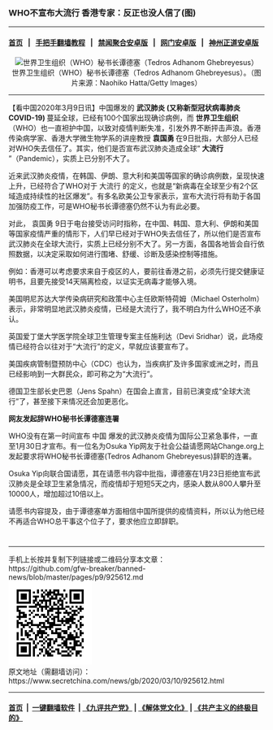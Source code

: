 ### WHO不宣布大流行 香港专家：反正也没人信了(图)
------------------------

#### [首页](https://github.com/gfw-breaker/banned-news/blob/master/README.md) &nbsp;&nbsp;|&nbsp;&nbsp; [手把手翻墙教程](https://github.com/gfw-breaker/guides/wiki) &nbsp;&nbsp;|&nbsp;&nbsp; [禁闻聚合安卓版](https://github.com/gfw-breaker/bn-android) &nbsp;&nbsp;|&nbsp;&nbsp; [网门安卓版](https://github.com/oGate2/oGate) &nbsp;&nbsp;|&nbsp;&nbsp; [神州正道安卓版](https://github.com/SzzdOgate/update) 



<div class="article_right" style="fone-color:#000">
 <p style="text-align:center">
  <img alt="世界卫生组织（WHO）秘书长谭德塞（Tedros Adhanom Ghebreyesus）" src="//img3.secretchina.com/pic/2020/2-28/p2636712a456667961-ss.jpg" style="height:337px; width:600px"/>
  <br>
   世界卫生组织（WHO）秘书长谭德塞（Tedros Adhanom Ghebreyesus）。（图片来源：Naohiko Hatta/Getty Images）
   <span id="hideid" name="hideid" style="color:red;display:none;">
    <span href="https://www.secretchina.com">
    </span>
   </span>
  </br>
 </p>
 <div id="txt-mid1-t21-2017">
  

---


  </div>
 </div>
 <p>
  【看中国2020年3月9日讯】中国爆发的
  <strong>
   <span href="https://www.secretchina.com/news/gb/tag/武汉肺炎" target="_blank">
    武汉肺炎
   </span>
   (又称新型冠状病毒肺炎 COVID-19)
  </strong>
  蔓延全球，已经有100个国家出现确诊病例，而
  <strong>
   世界卫生组织
  </strong>
  （WHO）也一直袒护中国，以致对疫情判断失准，引发外界不断抨击声浪。香港传染病学家、香港大学微生物学系的讲座教授
  <strong>
   袁国勇
  </strong>
  在9日批指，大部分人已经对WHO失去信任了。其实，他们是否宣布武汉肺炎造成全球“
  <strong>
   大流行
  </strong>
  ”（Pandemic），实质上已分别不大了。
  <span id="hideid" name="hideid" style="color:red;display:none;">
   <span href="https://www.secretchina.com">
   </span>
  </span>
 </p>
 <p>
  近来武汉肺炎疫情，在韩国、伊朗、意大利和美国等国家的确诊病例数，呈现快速上升，已经符合了WHO对于
  <span href="https://www.secretchina.com/news/gb/tag/大流行" target="_blank">
   大流行
  </span>
  的定义，也就是“新病毒在全球至少有2个区域造成持续性的社区爆发”。有多名欧美公卫专家表示，宣布大流行将有助于各国加强防疫工作，可是WHO秘书长谭德塞仍然不认为有此必要。
 </p>
 <p>
  对此，
  <span href="https://www.secretchina.com/news/gb/tag/袁国勇" target="_blank">
   袁国勇
  </span>
  9日于电台接受访问时指称，在中国、韩国、意大利、伊朗和美国等国家疫情严重的情形下，人们早已经对于WHO失去信任了，所以他们是否宣布武汉肺炎在全球大流行，实质上已经分别不大了。另一方面，各国各地皆会自行依照数据，以决定采取如何进行围堵、舒缓、诊断及感染控制等措施。
 </p>
 <p>
  例如：香港可以考虑要求来自于疫区的人，要前往香港之前，必须先行提交健康证明书，且要先接受14天隔离检疫，以证实无病毒才能够入境。
 </p>
 <p>
  美国明尼苏达大学传染病研究和政策中心主任欧斯特荷姆（Michael Osterholm）表示，非常明显地武汉肺炎疫情，已经是大流行了，我不明白为什么WHO还不承认。
 </p>
 <p>
  英国爱丁堡大学医学院全球卫生管理专案主任施利达（Devi Sridhar）说，此场疫情已经符合以往对于“大流行”的定义，早就应该要宣布了。
 </p>
 <p>
  美国疾病管制暨预防中心（CDC）也认为，当疾病扩及许多国家或洲之时，而且已经影响到一大群民众，即可称之为“大流行”。
 </p>
 <p>
  德国卫生部长史巴恩（Jens Spahn）在国会上直言，目前已演变成“全球大流行”了，甚至接下来情况还会加更恶化。
 </p>
 <p>
  <strong>
   网友发起辞WHO秘书长谭德塞连署
  </strong>
 </p>
 <p>
  WHO没有在第一时间宣布
  <span href="https://www.secretchina.com" target="_blank">
   中国
  </span>
  爆发的武汉肺炎疫情为国际公卫紧急事件，一直至1月30日才宣布。有一位名为Osuka Yip网友于社会公益请愿网站Change.org上发起要求将WHO秘书长谭德塞(Tedros Adhanom Ghebreyesus)辞职的连署。
 </p>
 <p>
  Osuka Yip向联合国请愿，其在请愿书内容中批指，谭德塞在1月23日拒绝宣布武汉肺炎是全球卫生紧急情况，而疫情却于短短5天之内，感染人数从800人攀升至10000人，增加超过10倍以上。
 </p>
 <p>
  请愿书内容提及，由于谭德塞单方面相信中国所提供的疫情资料，所以认为他已经不再适合WHO总干事这个位子了，要求他应立即辞职。
  <center>
   <div>
    <div id="txt-mid2-t22-2017" style="display: block;  max-height: 351px;  overflow: hidden;">
     <div id="SC-21xxx">
     </div>
     <ins class="adsbygoogle" data-ad-client="ca-pub-1276641434651360" data-ad-format="auto" data-ad-slot="4301710469" data-full-width-responsive="true" style="display:block">
     </ins>
    </div>
   </div>
  </center>
  <div style="padding-top:12px;">
  </div>
 </p>
</div>

<hr/>
手机上长按并复制下列链接或二维码分享本文章：<br/>
https://github.com/gfw-breaker/banned-news/blob/master/pages/p9/925612.md <br/>
<a href='https://github.com/gfw-breaker/banned-news/blob/master/pages/p9/925612.md'><img src='https://github.com/gfw-breaker/banned-news/blob/master/pages/p9/925612.md.png'/></a> <br/>
原文地址（需翻墙访问）：https://www.secretchina.com/news/gb/2020/03/10/925612.html


------------------------
#### [首页](https://github.com/gfw-breaker/banned-news/blob/master/README.md) &nbsp;|&nbsp; [一键翻墙软件](https://github.com/gfw-breaker/nogfw/blob/master/README.md) &nbsp;| [《九评共产党》](https://github.com/gfw-breaker/9ping.md/blob/master/README.md#九评之一评共产党是什么) | [《解体党文化》](https://github.com/gfw-breaker/jtdwh.md/blob/master/README.md) | [《共产主义的终极目的》](https://github.com/gfw-breaker/gczydzjmd.md/blob/master/README.md)


<img src='http://gfw-breaker.win/banned-news/pages/p9/925612.md' width='0px' height='0px'/>